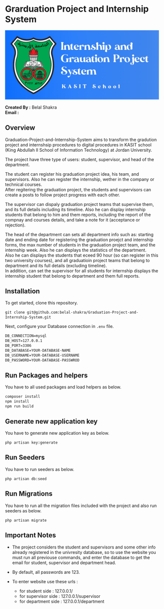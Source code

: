 # Grarduation Project and Internship System

<img src="public/assets/img/all/Project-logo.png">


**Created By :** Belal Shakra  
**Email :**


## Overview

Graduation-Project-and-Internship-System aims to transform the gradution project and internshsip procedures to digital procedures in KASIT school (King Abdullah II School of Information Technology) at Jordan University.  

The project have three type of users: student, supervisor, and head of the department.  

The student can register his graduation project idea, his team, and supervisors. Also he can register the internship, wether in the company or technical courses.  
After regitering the graduation project, the students and supervisors can create a posts to follow project progress with each other.  

The supervisor can dispaly graduation project teams that supervise them, and its full details including its timeline. Also he can display internship students that belong to him and them reports, including the report of the compnay and courses details, and take a note for it (acceptance or rejection).  

The head of the department can sets all department info such as: starting date and ending date for registering the graduation proejct and internship forms, the max number of students in the graduation project team, and the internship week. Also he can displays the statistics of the department.  
Also he can displays the students that eceed 90 hour (so can register in this two university courses), and all graduatioin project teams that belong to department and its full details (excluding timeline).  
In addition, can set the supervisor for all students for internship displays the internship student that belong to department and them full reports.  


## Installation

To get started, clone this repository.

```
git clone git@github.com:belal-shakra/Graduation-Project-and-Internship-System.git
```

Next, configure your Database connection in `.env` file.

```
DB_CONNECTION=mysql
DB_HOST=127.0.0.1
DB_PORT=3306
DB_DATABASE=YOUR-DATABASE-NAME
DB_USERNAME=YOUR-DATABASE-USERNAME
DB_PASSWORD=YOUR-DATABASE-PASSWROD
```

## Run Packages and helpers

You have to all used packages and load helpers as below.

```
composer install
npm install
npm run build
```

## Generate new application key

You have to generate new application key as below.

```
php artisan key:generate
```

## Run Seeders

You have to run seeders as below.

```
php artisan db:seed
```

## Run Migrations

You have to run all the migration files included with the project and also run seeders as below.

```
php artisan migrate
```

## Important Notes

* The project considers the student and supervisors and some other info already registered in the univresity database, so to use the website you must run all previouse commands, and enter the database to get the email for student, supervisor and department head.  

* By default, all passwords are 123.  

* To enter website use these urls :
  * for student side : 127.0.0.1/
  * for supervisor side : 127.0.0.1/supervisor
  * for department side : 127.0.0.1/department